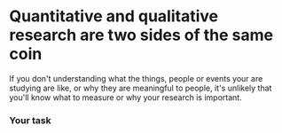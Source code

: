 # Quantitative and qualitative research are two sides of the same coin

If you don't understanding what the things, people or events your are studying are like, or why they are meaningful to people, it's unlikely that you'll know what to measure or why your research is important. 

### Your task
